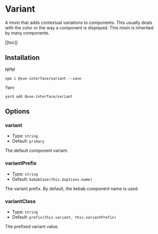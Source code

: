 # Variant

A mixin that adds contextual variations to components. This usually deals with
the color or the way a component is displayed. This mixin is inherited by many
components.

[[toc]]

## Installation

NPM

    npm i @vue-interface/variant --save

Yarn

    yard add @vue-interface/variant

## Options

### variant

- Type: `string`
- Default: `primary`

The default component variant.

### variantPrefix

- Type: `string`
- Default: `kebabCase(this.$options.name)`

The variant prefix. By default, the kebab component name is used.

### variantClass

- Type: `string`
- Default: `prefix(this.variant, this.variantPrefix)`

The prefixed variant value.
